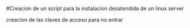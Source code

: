#Creacion de un script para la instalacion desatendida de un linux server 

creacion de las claves de acceso para no entrar 

